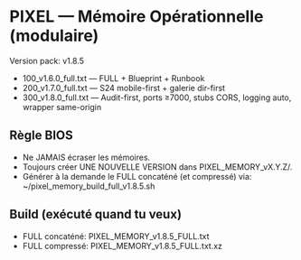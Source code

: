 # PIXEL — Mémoire Opérationnelle (modulaire)
Version pack: v1.8.5
- 100_v1.6.0_full.txt — FULL + Blueprint + Runbook
- 200_v1.7.0_full.txt — S24 mobile-first + galerie dir-first
- 300_v1.8.0_full.txt — Audit-first, ports ≥7000, stubs CORS, logging auto, wrapper same-origin

## Règle BIOS
- Ne JAMAIS écraser les mémoires.
- Toujours créer UNE NOUVELLE VERSION dans PIXEL_MEMORY_vX.Y.Z/.
- Générer à la demande le FULL concaténé (et compressé) via:
  ~/pixel_memory_build_full_v1.8.5.sh

## Build (exécuté quand tu veux)
- FULL concaténé: PIXEL_MEMORY_v1.8.5_FULL.txt
- FULL compressé: PIXEL_MEMORY_v1.8.5_FULL.txt.xz
